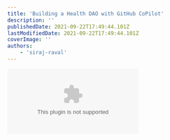 ```yaml
---
title: 'Building a Health DAO with GitHub CoPilot'
description: ''
publishedDate: 2021-09-22T17:49:44.101Z
lastModifiedDate: 2021-09-22T17:49:44.101Z
coverImage: ''
authors:
    - 'siraj-raval'
---
```


<Embed
	type="youtube"
	url="https://youtu.be/yD3BMT_cXew"
	title="Building a Health DAO with GitHub CoPilot"
/>
